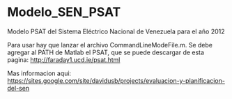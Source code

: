 # Modelo_SEN_PSAT
Modelo PSAT del Sistema Eléctrico Nacional de Venezuela para el año 2012

Para usar hay que lanzar el archivo CommandLineModeFile.m.
Se debe agregar al PATH de Matlab el PSAT, que se puede descargar de esta pagina: http://faraday1.ucd.ie/psat.html

Mas informacion aqui:
https://sites.google.com/site/davidusb/projects/evaluacion-y-planificacion-del-sen
